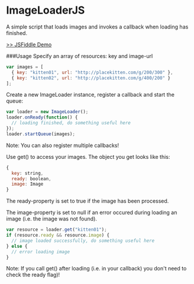 ImageLoaderJS
=============

A simple script that loads images and invokes a callback when loading has finished.

[>> JSFiddle Demo](http://jsfiddle.net/jzsw43j5/)

###Usage
Specify an array of resources: key and image-url
```javascript
var images = [
  { key: "kitten01", url: "http://placekitten.com/g/200/300" },
  { key: "kitten02", url: "http://placekitten.com/g/400/200" }
];
```

Create a new ImageLoader instance, register a callback and start the queue:
```javascript
var loader = new ImageLoader();
loader.onReady(function() {
  // loading finished, do something useful here
});
loader.startQueue(images);
```
Note: You can also register multiple callbacks!

Use get() to access your images. The object you get looks like this:
```javascript
{
  key: string,
  ready: boolean,
  image: Image
}
```
The ready-property is set to true if the image has been processed.

The image-property is set to null if an error occured during loading an image (i.e. the image was not found).
```javascript
var resource = loader.get("kitten01");
if (resource.ready && resource.image) {
  // image loaded successfully, do something useful here
} else {
  // error loading image
}
```
Note: If you call get() after loading (i.e. in your callback) you don't need to check the ready flag)!
